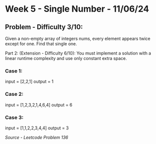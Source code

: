 # Week 5 - Single Number - 11/06/24

## Problem - Difficulty 3/10:
Given a non-empty array of integers nums, every element appears twice except for one. Find that single one.

Part 2: (Extension - Difficulty 6/10):
You must implement a solution with a linear runtime complexity and use only constant extra space.

### Case 1:

input = [2,2,1]
output = 1

### Case 2:
input = [1,2,3,2,1,4,6,4]
output = 6

### Case 3:
input = [1,1,2,2,3,4,4]
output = 3


*Source - Leetcode Problem 136*